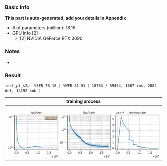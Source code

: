### Basic info

**This part is auto-generated, add your details in Appendix**

* \# of parameters (million): 18.15
* GPU info \[2\]
  * \[2\] NVIDIA GeForce RTX 3090

### Notes

* 

### Result
```
test_pl_s2p  %SER 70.18 | %WER 31.55 [ 18763 / 59464, 1687 ins, 2884 del, 14192 sub ]
```

|     training process    |
|:-----------------------:|
|![tb-plot](./monitor.png)|
